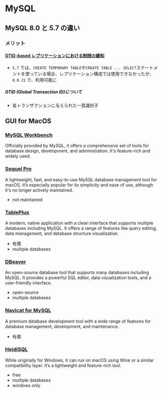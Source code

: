 # MySQL

## MySQL 8.0 と 5.7 の違い

### メリット

#### [GTID-based レプリケーションにおける制限の緩和](https://dev.mysql.com/doc/refman/8.0/en/replication-gtids-restrictions.html)

- `5.7` では、`CREATE TEMPORARY TABLE`や`CREATE TABLE ... SELECT`ステートメントを使っている場合、レプリケーション構成では使用できなかったが、`8.0.21` で、利用可能に

##### GTID (Global Transaction ID)について

- 各トランザクションに与えられた一意識別子

## GUI for MacOS

### [MySQL Workbench](https://www.mysql.com/products/workbench/)

Officially provided by MySQL, it offers a comprehensive set of tools for database design, development, and administration. It's feature-rich and widely used.

### [Sequel Pro](https://sequelpro.com/)

A lightweight, fast, and easy-to-use MySQL database management tool for macOS. It’s especially popular for its simplicity and ease of use, although it's no longer actively maintained.

- not maintained

### [TablePlus](https://tableplus.com/)

A modern, native application with a clean interface that supports multiple databases including MySQL. It offers a range of features like query editing, data management, and database structure visualization.

- 有償
- multiple databases

### [DBeaver](https://dbeaver.io/)

An open-source database tool that supports many databases including MySQL. It provides a powerful SQL editor, data visualization tools, and a user-friendly interface.

- open-source
- multiple databases

### [Navicat for MySQL](https://www.navicat.com/en/products/navicat-for-mysql)

A premium database development tool with a wide range of features for database management, development, and maintenance.

- 有償

### [HeidiSQL](https://www.heidisql.com/)

While originally for Windows, it can run on macOS using Wine or a similar compatibility layer. It’s a lightweight and feature-rich tool.

- free
- multiple databases
- windows only
